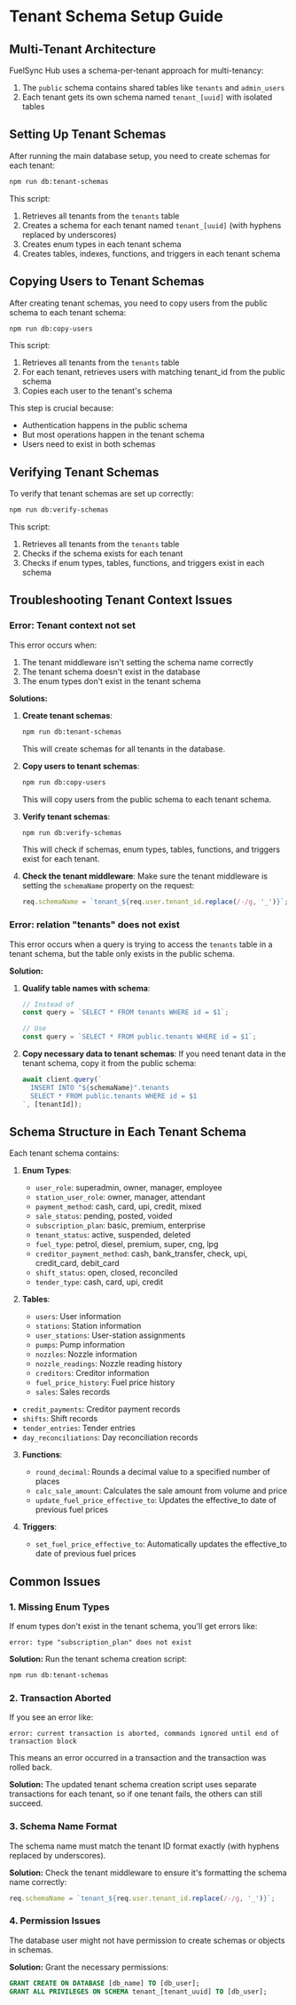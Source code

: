 # Tenant Schema Setup Guide

## Multi-Tenant Architecture

FuelSync Hub uses a schema-per-tenant approach for multi-tenancy:

1. The `public` schema contains shared tables like `tenants` and `admin_users`
2. Each tenant gets its own schema named `tenant_[uuid]` with isolated tables

## Setting Up Tenant Schemas

After running the main database setup, you need to create schemas for each tenant:

```bash
npm run db:tenant-schemas
```

This script:
1. Retrieves all tenants from the `tenants` table
2. Creates a schema for each tenant named `tenant_[uuid]` (with hyphens replaced by underscores)
3. Creates enum types in each tenant schema
4. Creates tables, indexes, functions, and triggers in each tenant schema

## Copying Users to Tenant Schemas

After creating tenant schemas, you need to copy users from the public schema to each tenant schema:

```bash
npm run db:copy-users
```

This script:
1. Retrieves all tenants from the `tenants` table
2. For each tenant, retrieves users with matching tenant_id from the public schema
3. Copies each user to the tenant's schema

This step is crucial because:
- Authentication happens in the public schema
- But most operations happen in the tenant schema
- Users need to exist in both schemas

## Verifying Tenant Schemas

To verify that tenant schemas are set up correctly:

```bash
npm run db:verify-schemas
```

This script:
1. Retrieves all tenants from the `tenants` table
2. Checks if the schema exists for each tenant
3. Checks if enum types, tables, functions, and triggers exist in each schema

## Troubleshooting Tenant Context Issues

### Error: Tenant context not set

This error occurs when:
1. The tenant middleware isn't setting the schema name correctly
2. The tenant schema doesn't exist in the database
3. The enum types don't exist in the tenant schema

**Solutions:**

1. **Create tenant schemas**:
   ```bash
   npm run db:tenant-schemas
   ```
   This will create schemas for all tenants in the database.

2. **Copy users to tenant schemas**:
   ```bash
   npm run db:copy-users
   ```
   This will copy users from the public schema to each tenant schema.

3. **Verify tenant schemas**:
   ```bash
   npm run db:verify-schemas
   ```
   This will check if schemas, enum types, tables, functions, and triggers exist for each tenant.

4. **Check the tenant middleware**:
   Make sure the tenant middleware is setting the `schemaName` property on the request:
   ```typescript
   req.schemaName = `tenant_${req.user.tenant_id.replace(/-/g, '_')}`;
   ```

### Error: relation "tenants" does not exist

This error occurs when a query is trying to access the `tenants` table in a tenant schema, but the table only exists in the public schema.

**Solution:**

1. **Qualify table names with schema**:
   ```typescript
   // Instead of
   const query = `SELECT * FROM tenants WHERE id = $1`;
   
   // Use
   const query = `SELECT * FROM public.tenants WHERE id = $1`;
   ```

2. **Copy necessary data to tenant schemas**:
   If you need tenant data in the tenant schema, copy it from the public schema:
   ```typescript
   await client.query(`
     INSERT INTO "${schemaName}".tenants
     SELECT * FROM public.tenants WHERE id = $1
   `, [tenantId]);
   ```

## Schema Structure in Each Tenant Schema

Each tenant schema contains:

1. **Enum Types**:
   - `user_role`: superadmin, owner, manager, employee
   - `station_user_role`: owner, manager, attendant
   - `payment_method`: cash, card, upi, credit, mixed
   - `sale_status`: pending, posted, voided
   - `subscription_plan`: basic, premium, enterprise
   - `tenant_status`: active, suspended, deleted
   - `fuel_type`: petrol, diesel, premium, super, cng, lpg
   - `creditor_payment_method`: cash, bank_transfer, check, upi, credit_card, debit_card
   - `shift_status`: open, closed, reconciled
   - `tender_type`: cash, card, upi, credit

2. **Tables**:
   - `users`: User information
   - `stations`: Station information
   - `user_stations`: User-station assignments
   - `pumps`: Pump information
   - `nozzles`: Nozzle information
   - `nozzle_readings`: Nozzle reading history
   - `creditors`: Creditor information
   - `fuel_price_history`: Fuel price history
   - `sales`: Sales records
  - `credit_payments`: Creditor payment records
   - `shifts`: Shift records
   - `tender_entries`: Tender entries
   - `day_reconciliations`: Day reconciliation records

3. **Functions**:
   - `round_decimal`: Rounds a decimal value to a specified number of places
   - `calc_sale_amount`: Calculates the sale amount from volume and price
   - `update_fuel_price_effective_to`: Updates the effective_to date of previous fuel prices

4. **Triggers**:
   - `set_fuel_price_effective_to`: Automatically updates the effective_to date of previous fuel prices

## Common Issues

### 1. Missing Enum Types

If enum types don't exist in the tenant schema, you'll get errors like:
```
error: type "subscription_plan" does not exist
```

**Solution:** Run the tenant schema creation script:
```bash
npm run db:tenant-schemas
```

### 2. Transaction Aborted

If you see an error like:
```
error: current transaction is aborted, commands ignored until end of transaction block
```

This means an error occurred in a transaction and the transaction was rolled back.

**Solution:** The updated tenant schema creation script uses separate transactions for each tenant, so if one tenant fails, the others can still succeed.

### 3. Schema Name Format

The schema name must match the tenant ID format exactly (with hyphens replaced by underscores).

**Solution:** Check the tenant middleware to ensure it's formatting the schema name correctly:
```typescript
req.schemaName = `tenant_${req.user.tenant_id.replace(/-/g, '_')}`;
```

### 4. Permission Issues

The database user might not have permission to create schemas or objects in schemas.

**Solution:** Grant the necessary permissions:
```sql
GRANT CREATE ON DATABASE [db_name] TO [db_user];
GRANT ALL PRIVILEGES ON SCHEMA tenant_[tenant_uuid] TO [db_user];
```